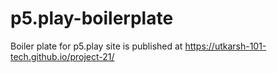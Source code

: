 # p5.play-boilerplate
Boiler plate for p5.play
site is published at https://utkarsh-101-tech.github.io/project-21/
